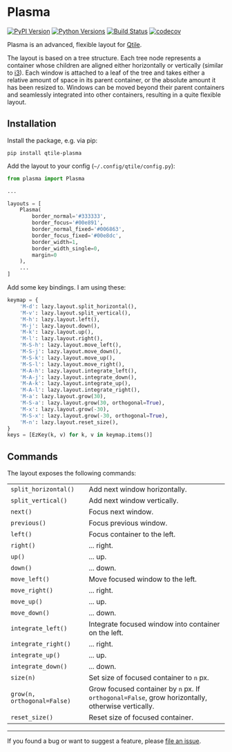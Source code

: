 # Plasma

[![PyPI Version](https://img.shields.io/pypi/v/qtile-plasma.svg)](https://pypi.python.org/pypi/qtile-plasma)
[![Python Versions](https://img.shields.io/pypi/pyversions/qtile-plasma.svg)](https://pypi.python.org/pypi/qtile-plasma)
[![Build Status](https://travis-ci.org/numirias/qtile-plasma.svg?branch=master)](https://travis-ci.org/numirias/qtile-plasma)
[![codecov](https://codecov.io/gh/numirias/qtile-plasma/branch/master/graph/badge.svg)](https://codecov.io/gh/numirias/qtile-plasma)

Plasma is an advanced, flexible layout for [Qtile](https://github.com/qtile/qtile/).

The layout is based on a tree structure. Each tree node represents a container whose children are aligned either horizontally or vertically (similar to [i3](https://i3wm.org/)). Each window is attached to a leaf of the tree and takes either a relative amount of space in its parent container, or the absolute amount it has been resized to. Windows can be moved beyond their parent containers and seamlessly integrated into other containers, resulting in a quite flexible layout.

## Installation

Install the package, e.g. via pip:

```
pip install qtile-plasma
```
    
Add the layout to your config (`~/.config/qtile/config.py`):

```python
from plasma import Plasma

...

layouts = [
    Plasma(
        border_normal='#333333',
        border_focus='#00e891',
        border_normal_fixed='#006863',
        border_focus_fixed='#00e8dc',
        border_width=1,
        border_width_single=0,
        margin=0
    ),
    ...
]
```

Add some key bindings. I am using these:

```python
keymap = {
    'M-d': lazy.layout.split_horizontal(),
    'M-v': lazy.layout.split_vertical(),
    'M-h': lazy.layout.left(),
    'M-j': lazy.layout.down(),
    'M-k': lazy.layout.up(),
    'M-l': lazy.layout.right(),
    'M-S-h': lazy.layout.move_left(),
    'M-S-j': lazy.layout.move_down(),
    'M-S-k': lazy.layout.move_up(),
    'M-S-l': lazy.layout.move_right(),
    'M-A-h': lazy.layout.integrate_left(),
    'M-A-j': lazy.layout.integrate_down(),
    'M-A-k': lazy.layout.integrate_up(),
    'M-A-l': lazy.layout.integrate_right(),
    'M-a': lazy.layout.grow(30),
    'M-S-a': lazy.layout.grow(30, orthogonal=True),
    'M-x': lazy.layout.grow(-30),
    'M-S-x': lazy.layout.grow(-30, orthogonal=True),
    'M-n': lazy.layout.reset_size(),
}
keys = [EzKey(k, v) for k, v in keymap.items()]
```


## Commands

The layout exposes the following commands:

<table>
<tr>
  <td><code>split_horizontal()</code></td>
  <td>Add next window horizontally.</td>
</tr>
  <tr>
  <td><code>split_vertical()</code></td>
  <td>Add next window vertically.</td>
</tr>
<tr>
  <td><code>next()</code></td>
  <td>Focus next window.</td>
</tr>
<tr>
  <td><code>previous()</code></td>
  <td>Focus previous window.</td>
</tr>
<tr>
  <td><code>left()</code></td>
  <td>Focus container to the left.</td>
</tr>
<tr>
  <td><code>right()</code></td>
  <td>... right.</td>
</tr>
<tr>
  <td><code>up()</code></td>
  <td>... up.</td>
</tr>
<tr>
  <td><code>down()</code></td>
  <td>... down.</td>
</tr>
<tr>
  <td><code>move_left()</code></td>
  <td>Move focused window to the left.</td>
</tr>
<tr>
  <td><code>move_right()</code></td>
  <td>... right.</td>
</tr>
<tr>
  <td><code>move_up()</code></td>
  <td>... up.</td>
</tr>
<tr>
  <td><code>move_down()</code></td>
  <td>... down.</td>
</tr>
<tr>
  <td><code>integrate_left()</code></td>
  <td>Integrate focused window into container on the left.</td>
</tr>
<tr>
  <td><code>integrate_right()</code></td>
  <td>... right.</td>
</tr>
<tr>
  <td><code>integrate_up()</code></td>
  <td>... up.</td>
</tr>
<tr>
  <td><code>integrate_down()</code></td>
  <td>... down.</td>
</tr>
<tr>
  <td><code>size(n)</code></td>
  <td>Set size of focused container to <code>n</code> px.</td>
</tr>
<tr>
  <td><code>grow(n, orthogonal=False)</code></td>
  <td>Grow focused container by <code>n</code> px. If <code>orthogonal=False</code>, grow horizontally, otherwise vertically.</td>
</tr>
<tr>
  <td><code>reset_size()</code></td>
  <td>Reset size of focused container.</td>
</tr>
</table>

---

If you found a bug or want to suggest a feature, please [file an issue](https://github.com/numirias/qtile-plasma/issues/new).
